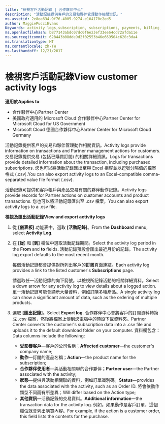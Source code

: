 ```yaml
---
title: "檢視客戶活動記錄 | 合作夥伴中心"
description: "活動記錄提供客戶的交易和夥伴管理動作相關資訊。"
ms.assetid: 2e8ea634-9f76-4005-9274-e104170c2ed5
author: MaggiePucciEvans
Keywords: activity logs,subscription, subscriptions, payments, billing, transactions
ms.openlocfilehash: b877143abdc07dc0f6e23ef33ee64cd72afda11e
ms.sourcegitcommit: 628443b08dde9d2f02553b46e669504c620c3da4
ms.translationtype: HT
ms.contentlocale: zh-TW
ms.lasthandoff: 12/21/2017
---
```

# <a name="view-customer-activity-logs"></a><span data-ttu-id="aa259-103">檢視客戶活動記錄</span><span class="sxs-lookup"><span data-stu-id="aa259-103">View customer activity logs</span></span>

**<span data-ttu-id="aa259-104">適用於</span><span class="sxs-lookup"><span data-stu-id="aa259-104">Applies to</span></span>**

-  <span data-ttu-id="aa259-105">合作夥伴中心</span><span class="sxs-lookup"><span data-stu-id="aa259-105">Partner Center</span></span>
-  <span data-ttu-id="aa259-106">美國政府適用的 Microsoft Cloud 合作夥伴中心</span><span class="sxs-lookup"><span data-stu-id="aa259-106">Partner Center for Microsoft Cloud for US Government</span></span>
-  <span data-ttu-id="aa259-107">Microsoft Cloud 德國合作夥伴中心</span><span class="sxs-lookup"><span data-stu-id="aa259-107">Partner Center for Microsoft Cloud Germany</span></span>


<span data-ttu-id="aa259-108">活動記錄提供客戶的交易和夥伴管理動作相關資訊。</span><span class="sxs-lookup"><span data-stu-id="aa259-108">Activity logs provide information on transactions and Partner management actions for customers.</span></span> <span data-ttu-id="aa259-109">交易記錄提供交易 (包括已購買訂閱) 的相關詳細資訊。</span><span class="sxs-lookup"><span data-stu-id="aa259-109">Logs for transactions provide detailed information about the transaction, including purchased subscriptions.</span></span> <span data-ttu-id="aa259-110">您也可以將活動記錄匯出至與 Excel 相容並以逗號分隔值的檔案格式 (.csv).</span><span class="sxs-lookup"><span data-stu-id="aa259-110">You can also export activity logs to an Excel-compatible comma-separated value file format (.csv).</span></span>

<span data-ttu-id="aa259-111">活動記錄可提供和客戶帳戶與產品交易有關的夥伴動作記錄。</span><span class="sxs-lookup"><span data-stu-id="aa259-111">Activity logs provide records for Partner actions on customer accounts and product transactions.</span></span> <span data-ttu-id="aa259-112">您也可以將活動記錄匯出至 .csv 檔案。</span><span class="sxs-lookup"><span data-stu-id="aa259-112">You can also export activity logs to a .csv file.</span></span>

**<span data-ttu-id="aa259-113">檢視及匯出活動記錄</span><span class="sxs-lookup"><span data-stu-id="aa259-113">View and export activity logs</span></span>**

1.  <span data-ttu-id="aa259-114">從 **\[儀表板\]** 功能表中，選取 **\[活動記錄\]**。</span><span class="sxs-lookup"><span data-stu-id="aa259-114">From the **Dashboard** menu, select **Activity Log**.</span></span>
2.  <span data-ttu-id="aa259-115">在 **\[從\]** 和 **\[到\]** 欄位中選取活動記錄期間。</span><span class="sxs-lookup"><span data-stu-id="aa259-115">Select the activity log period in the **From** and **to** fields.</span></span> <span data-ttu-id="aa259-116">活動記錄預設會匯出最近月份的記錄。</span><span class="sxs-lookup"><span data-stu-id="aa259-116">The activity log export defaults to the most recent month.</span></span>

    <span data-ttu-id="aa259-117">每個活動記錄都會提供對所列出客戶的**訂閱**頁面連結。</span><span class="sxs-lookup"><span data-stu-id="aa259-117">Each activity log provides a link to the listed customer's **Subscriptions** page.</span></span>

    <span data-ttu-id="aa259-118">請選取任一活動記錄的向下箭號，以檢視所記錄活動的相關詳細資料。</span><span class="sxs-lookup"><span data-stu-id="aa259-118">Select a down arrow for any activity log to view details about a logged action.</span></span> <span data-ttu-id="aa259-119">單一活動記錄可能會顯示大量資料，例如訂購多種產品。</span><span class="sxs-lookup"><span data-stu-id="aa259-119">A single activity log can show a significant amount of data, such as the ordering of multiple products.</span></span>

3.  <span data-ttu-id="aa259-120">選取 **\[匯出記錄\]**。</span><span class="sxs-lookup"><span data-stu-id="aa259-120">Select **Export log**.</span></span> <span data-ttu-id="aa259-121">合作夥伴中心會將客戶的訂閱資料轉換成 .csv 檔案，然後將檔案上傳到您電腦中的預設下載資料夾。</span><span class="sxs-lookup"><span data-stu-id="aa259-121">Partner Center converts the customer's subscription data into a .csv file and uploads it to the default download folder on your computer.</span></span> <span data-ttu-id="aa259-122">資料欄包含：</span><span class="sxs-lookup"><span data-stu-id="aa259-122">Data columns include the following:</span></span>
    -   <span data-ttu-id="aa259-123">**受影響客戶**—客戶的公司名稱；</span><span class="sxs-lookup"><span data-stu-id="aa259-123">**Affected customer**—the customer's company name;</span></span>
    -   <span data-ttu-id="aa259-124">**動作**—訂閱的產品名稱；</span><span class="sxs-lookup"><span data-stu-id="aa259-124">**Action**—the product name for the subscription;</span></span>
    -   <span data-ttu-id="aa259-125">**合作夥伴使用者**—與活動相關聯的合作夥伴；</span><span class="sxs-lookup"><span data-stu-id="aa259-125">**Partner user**—the Partner associated with the activity;</span></span>
    -   <span data-ttu-id="aa259-126">**狀態**—提供與活動相關聯的資料，例如訂單識別碼。</span><span class="sxs-lookup"><span data-stu-id="aa259-126">**Status**—provides the data associated with the activity, such as an Order ID.</span></span> <span data-ttu-id="aa259-127">將會依動作類型不同而有所差異；</span><span class="sxs-lookup"><span data-stu-id="aa259-127">Will differ based on the Action type;</span></span>
    -   <span data-ttu-id="aa259-128">**其他資訊**—活動記錄的交易資料。</span><span class="sxs-lookup"><span data-stu-id="aa259-128">**Additional information**—the transaction data for the activity log.</span></span> <span data-ttu-id="aa259-129">例如，如果動作是客戶訂單，這個欄位就會列出購買內容。</span><span class="sxs-lookup"><span data-stu-id="aa259-129">For example, if the action is a customer order, this field lists the contents for the purchase.</span></span>

 

 



